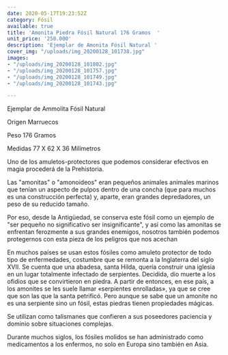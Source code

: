 ```yaml
---
date: 2020-05-17T19:23:52Z
category: Fósil
available: true
title: 'Amonita Piedra Fósil Natural 176 Gramos  '
unit_price: '250.000'
description: 'Ejemplar de Amonita Fósil Natural '
cover_img: "/uploads/img_20200128_101738.jpg"
images:
- "/uploads/img_20200128_101802.jpg"
- "/uploads/img_20200128_101757.jpg"
- "/uploads/img_20200128_101749.jpg"
- "/uploads/img_20200128_101743.jpg"

---
```

Ejemplar de Ammolita Fósil Natural

Origen Marruecos

Peso 176 Gramos

Medidas 77 X 62 X 36 Milímetros

Uno de los amuletos-protectores que podemos considerar efectivos en magia procederá de la Prehistoria.

Las "amonitas" o "amonoideos" eran pequeños animales animales marinos que tenían un aspecto de pulpos dentro de una concha (que para muchos es una construcción perfecta) y, aparte, eran grandes depredadores, un peso de su reducido tamaño.

Por eso, desde la Antigüedad, se conserva este fósil como un ejemplo de "ser pequeño no significativo ser insignificante", y así como las amonitas se enfrentan ferozmente a sus grandes enemigos, nosotros también podemos protegernos con esta pieza de los peligros que nos acechan

En muchos países se usan estos fósiles como amuleto protector de todo tipo de enfermedades, costumbre que se remonta a la Inglaterra del siglo XVII. Se cuenta que una abadesa, santa Hilda, quería construir una iglesia en un lugar totalmente infectado de serpientes. Decidida, dio muerte a los ofidios que se convirtieron en piedra. A partir de entonces, en ese país, a los amonites se les suele llamar «serpientes enrolladas», ya que se cree que son las que la santa petrificó. Pero aunque se sabe que un amonite no es una serpiente sino un fósil, estas piedras tienen propiedades mágicas.

Se utilizan como talismanes que confieren a sus poseedores paciencia y dominio sobre situaciones complejas.

Durante muchos siglos, los fósiles molidos se han administrado como medicamentos a los enfermos, no solo en Europa sino también en Asia.